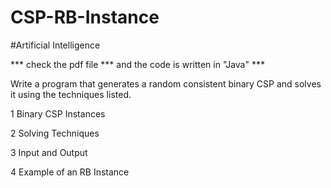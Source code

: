 # CSP-RB-Instance
#Artificial Intelligence

*** check the pdf file *** and the code is written in "Java" ***

Write a program that generates a random consistent binary CSP and solves it using the techniques
listed.

1 Binary CSP Instances

2 Solving Techniques

3 Input and Output

4 Example of an RB Instance
